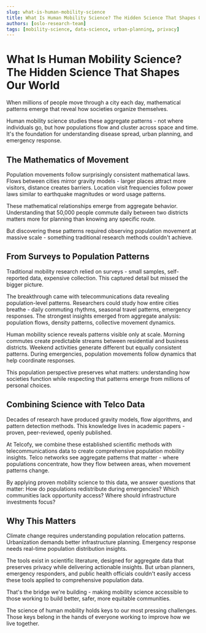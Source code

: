 ```yaml
---
slug: what-is-human-mobility-science
title: What Is Human Mobility Science? The Hidden Science That Shapes Our World
authors: [oslo-research-team]
tags: [mobility-science, data-science, urban-planning, privacy]
---
```


# What Is Human Mobility Science? The Hidden Science That Shapes Our World

When millions of people move through a city each day, mathematical patterns emerge that reveal how societies organize themselves.

Human mobility science studies these aggregate patterns - not where individuals go, but how populations flow and cluster across space and time. It's the foundation for understanding disease spread, urban planning, and emergency response.

<!-- truncate -->

## The Mathematics of Movement

Population movements follow surprisingly consistent mathematical laws. Flows between cities mirror gravity models - larger places attract more visitors, distance creates barriers. Location visit frequencies follow power laws similar to earthquake magnitudes or word usage patterns.

These mathematical relationships emerge from aggregate behavior. Understanding that 50,000 people commute daily between two districts matters more for planning than knowing any specific route.

But discovering these patterns required observing population movement at massive scale - something traditional research methods couldn't achieve.

## From Surveys to Population Patterns

Traditional mobility research relied on surveys - small samples, self-reported data, expensive collection. This captured detail but missed the bigger picture.

The breakthrough came with telecommunications data revealing population-level patterns. Researchers could study how entire cities breathe - daily commuting rhythms, seasonal travel patterns, emergency responses. The strongest insights emerged from aggregate analysis: population flows, density patterns, collective movement dynamics.

Human mobility science reveals patterns visible only at scale. Morning commutes create predictable streams between residential and business districts. Weekend activities generate different but equally consistent patterns. During emergencies, population movements follow dynamics that help coordinate responses.

This population perspective preserves what matters: understanding how societies function while respecting that patterns emerge from millions of personal choices.

## Combining Science with Telco Data

Decades of research have produced gravity models, flow algorithms, and pattern detection methods. This knowledge lives in academic papers - proven, peer-reviewed, openly published.

At Telcofy, we combine these established scientific methods with telecommunications data to create comprehensive population mobility insights. Telco networks see aggregate patterns that matter - where populations concentrate, how they flow between areas, when movement patterns change.

By applying proven mobility science to this data, we answer questions that matter: How do populations redistribute during emergencies? Which communities lack opportunity access? Where should infrastructure investments focus?

## Why This Matters

Climate change requires understanding population relocation patterns. Urbanization demands better infrastructure planning. Emergency response needs real-time population distribution insights.

The tools exist in scientific literature, designed for aggregate data that preserves privacy while delivering actionable insights. But urban planners, emergency responders, and public health officials couldn't easily access these tools applied to comprehensive population data.

That's the bridge we're building - making mobility science accessible to those working to build better, safer, more equitable communities.

The science of human mobility holds keys to our most pressing challenges. Those keys belong in the hands of everyone working to improve how we live together.

